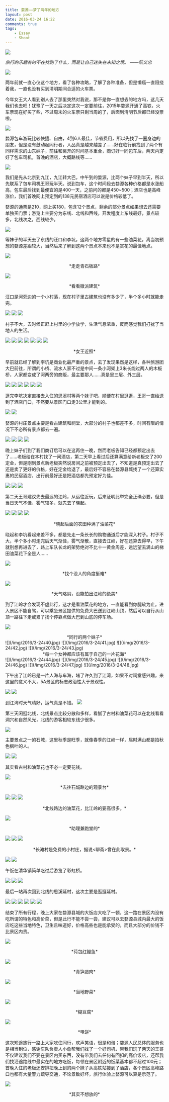 ```yaml
--- 
title: 婺源——梦了两年的地方
layout: post
date: 2016-03-24 16:22
comments: true
tags: 
    - Essay
    - Shoot
---
```


![](/img/2016/3-24/1.jpg)

*旅行的乐趣有时不在找到了什么，而是让自己迷失在未知之境。 ——阮义忠*

![](/img/2016/3-24/2.jpg)

两年前就一直心仪这个地方，看了各种攻略，了解了各种准备，但是懒癌一直阻挠着我，一直也没有买到清明期间合适的火车票。

今年女王大人看到别人去了那里突然对我说，那不是你一直想去的地方吗，这几天我们也去吧！犹豫了一天之后决定这次一定要前往，2015年婺源开通了高铁，火车票现在好买了些，不过周末的火车票只剩当周的了，后面到清明节后都已经没票啦。

![](/img/2016/3-24/3.jpg)

婺源包车游玩比较快捷、自由，4到6人最佳，节省费用，所以先找了一圈身边的朋友，但是没有鼓动起同行者，人品真是越来越差了……好在临行前找到了两个有同样需求的山东妹子，前往和离开的时间基本重合，商订好一同包车后，两天内定好了包车司机，首晚的酒店，大概路线等……

![](/img/2016/3-24/4.jpg)

我们是先从北京到九江，九江转大巴，中午到的婺源，比两个妹子早到半天，所以先联系了包车司机王哥玩半天。说到包车，这个时间段去婺源各种价格都是水涨船高，包车最后找到最便宜的是400一天，之前问的都是450~500；酒店也是高峰涨价，我们首晚网上预定到的138元民宿酒店可以说是价格较低了。

婺源的通票是210，网上买180，包含12个景点，剩余的部分景点如果想去还需要单独买门票；游览上主要分为东线、北线和西线，开发程度上东线最好，景点较多，北线次之，西线较少。

![](/img/2016/3-24/5.jpg)

等妹子的半天去了东线的汪口和李坑，这两个地方零星的有一些油菜花，离当初预想的婺源差距较大，当然后来了解到这两个景点本来也不是赏花的最佳地点。

![](/img/2016/3-24/6.jpg)

<center>*走走青石板路*</center>

![](/img/2016/3-24/7.jpg)

<center>*看看徽派建筑*</center>

汪口是河旁边的一个小村落，现在村子里古建筑也没有多少了，半个多小时就能走完。

![](/img/2016/3-24/8.jpg)
![](/img/2016/3-24/9.jpg)
![](/img/2016/3-24/10.jpg)

村子不大，去时候正赶上村里的小学放学，生活气息浓重，反而感觉我们打扰了当地人的生活。

![](/img/2016/3-24/11.jpg)
![](/img/2016/3-24/12.jpg)
![](/img/2016/3-24/13.jpg)
![](/img/2016/3-24/14.jpg)
![](/img/2016/3-24/15.jpg)
![](/img/2016/3-24/16.jpg)
![](/img/2016/3-24/17.jpg)
<center>*女王近照*</center>

早前就已经了解到李坑是商业化最严重的景点，去了发现果然是这样，各种旅游团大巴前往，所谓的小桥、流水人家不过是中间一条小河架上3米长能过两人的木板桥，人家都变成了河两旁的商贩，最主要那人……真是里三层、外三层。

![](/img/2016/3-24/18.jpg)
![](/img/2016/3-24/19.jpg)
![](/img/2016/3-24/20.jpg)
![](/img/2016/3-24/21.jpg)
![](/img/2016/3-24/22.jpg)
![](/img/2016/3-24/23.jpg)

逛完李坑决定直接去入住的思溪村等两个妹子吧，顺便在村里逛逛，王哥一直给送到了酒店门口，不然要从景区门口走3公里才能到的。

![](/img/2016/3-24/24.jpg)
![](/img/2016/3-24/25.jpg)

婺源的村庄景点主要是看古建筑和祠堂，大部分的村子也都差不多，时间有限的情况下不必所有景点都去一遍。

![](/img/2016/3-24/26.jpg)
![](/img/2016/3-24/27.jpg)
![](/img/2016/3-24/28.jpg)
![](/img/2016/3-24/29.jpg)

晚上妹子们到了我们商订后可以在这再住一晚，然而老板告知已经都预定出去了……老板给在本村找了一间酒店，第二天早上看过后还算满意给新老板交了200定金，但是刚到景点新老板突然说房间之前被预定出去了，不知道是真预定出去了还是卖了更好的价格，好在定金给退了，最后好不容易在婺源县城找了一个还算实惠的民宿酒店，出行前最好还是把酒店都先预定好为佳。

![](/img/2016/3-24/30.jpg)
![](/img/2016/3-24/31.jpg)
![](/img/2016/3-24/32.jpg)

第二天王哥建议先去最远的江岭，从远往近玩，后来证明此举完全正确必要，但是当日天气不佳，雾气较多，就先去了晓起。

![](/img/2016/3-24/33.jpg)
![](/img/2016/3-24/34.jpg)
![](/img/2016/3-24/35.jpg)
![](/img/2016/3-24/36.jpg)
<center>*晓起后面的农田种满了油菜花*</center>

晓起和李坑看起来差不多，都是先走一条长长的购物通道后才能深入村子。村子不大，半个多小时走完后天气渐佳，雾气渐散，直接去江岭，好在还算去得早，下午就别想再进去了，路上车队长龙的架势绝对不比十一黄金周差，远远望去满山的梯田油菜花下全是人……

![](/img/2016/3-24/37.jpg)

<center>*找个没人的角度挺难*</center>

![](/img/2016/3-24/38.jpg)

<center>*天气略阴，没能拍出江岭的绝美*</center>

到了江岭才会发现不虚此行，这才是看油菜花的地方，一直能看到你腿软为止。进入景区不能自驾，可以乘坐景区提供的免费大巴送到江岭山顶，然后可以自行从山顶一路往下走或累了找个停靠点做大巴到山底的停车场。

![](/img/2016/3-24/39.jpg)
<center>*同行的两个妹子*</center>
![](/img/2016/3-24/40.jpg)
![](/img/2016/3-24/41.jpg)
![](/img/2016/3-24/42.jpg)
![](/img/2016/3-24/43.jpg)

<center>*每一个女神都应该有属于自己的一片花海*</center>
![](/img/2016/3-24/44.jpg)
![](/img/2016/3-24/45.jpg)
![](/img/2016/3-24/46.jpg)
![](/img/2016/3-24/47.jpg)
![](/img/2016/3-24/48.jpg)

下午出了江岭已是一片人海与车海，堵了许久到了江湾，如果不对祠堂感兴趣，来这里的意义不大，5A景区的标志政治性大于景观性。

![](/img/2016/3-24/49.jpg)
![](/img/2016/3-24/50.jpg)

到江湾时天气晴好，运气真是不错。
![](/img/2016/3-24/51.jpg)

第三天闲逛北线，北线景点比较分散和多样，看腻了古村和油菜花可以在北线看看洞穴和自然风光，北线的游客相较东线少很多。

![](/img/2016/3-24/52.jpg)

主要景点之一的石城，这里秋季是旺季，就像春季的江岭一样，届时满山都是拍秋色枫叶的人。

![](/img/2016/3-24/53.jpg)
![](/img/2016/3-24/54.jpg)

其实看古村和油菜花也不必一定要花钱。

![](/img/2016/3-24/55.jpg)

<center>*去往石城路边的观景台*</center>

![](/img/2016/3-24/56.jpg)
![](/img/2016/3-24/57.jpg)
![](/img/2016/3-24/58.jpg)


<center>*北线路边的油菜花，比江岭的要高很多。*</center>

![](/img/2016/3-24/59.jpg)

<center>*助理兼跑堂的*</center>

![](/img/2016/3-24/60.jpg)
![](/img/2016/3-24/61.jpg)
![](/img/2016/3-24/62.jpg)

<center>*长滩村是免费的小村庄，据说<聊斋>曾在此取景。*</center>

![](/img/2016/3-24/63.jpg)
![](/img/2016/3-24/64.jpg)

午饭在清华镇简单吃过后游览了彩虹桥。

![](/img/2016/3-24/65.jpg)
![](/img/2016/3-24/66.jpg)
![](/img/2016/3-24/67.jpg)

最后一站再次回到北线的思溪延村，这次主要是逛逛延村。

![](/img/2016/3-24/68.jpg)
![](/img/2016/3-24/69.jpg)
![](/img/2016/3-24/70.jpg)
![](/img/2016/3-24/71.jpg)
![](/img/2016/3-24/72.jpg)
![](/img/2016/3-24/73.jpg)

结束了所有行程，晚上大家在婺源县城的大饭店大吃了一顿，这一路在景区内没有吃所谓的特色和高价菜，但是此行不能不尝一尝，建议可以去婺源县城内最大的饭店吃这些当地特色，卫生且味道好，价格高些也是能承受的，而且大部分的价钱不比景区内贵。

![](/img/2016/3-24/74.jpg)

<center>*荷包红鲤鱼*</center>

![](/img/2016/3-24/75.jpg)

<center>*青笋腊肉*</center>

![](/img/2016/3-24/76.jpg)

<center>*当地野菜*</center>

![](/img/2016/3-24/77.jpg)

<center>*糊豆腐*</center>

![](/img/2016/3-24/78.jpg)

<center>*甩饼*</center>

这次短途旅行一路上大家吃住同行，欢声笑语，很是和谐；婺源人民总体的服务也是相当到位，感谢车队负责人小詹帮我们找了一个好司机，带我们玩了两天的王哥不仅建议我们不要在景区内买东西，没有带我们去任何有回扣的高价饭店，还帮我们找沿途路线中最实在的地方吃饭，每顿在景区附近的饭菜基本都不超过100元；首晚入住的老板还安排把晚上到的两个妹子从高铁站接到了酒店，各个景区高峰路口也都有大量警力疏导交通，不论景致好坏，旅行体验上婺源可以算是示范了。

![](/img/2016/3-24/79.jpg)

<center>*其实不想放的*</center>


